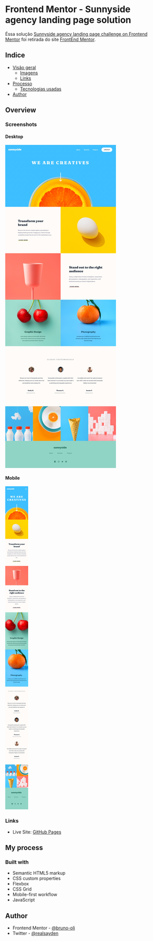 # Frontend Mentor - Sunnyside agency landing page solution

Éssa solução [Sunnyside agency landing page challenge on Frontend Mentor](https://www.frontendmentor.io/challenges/sunnyside-agency-landing-page-7yVs3B6ef) foi retirada do site [FrontEnd Mentor](www.frontendmentor.io).

## Indice

- [Visão geral](#overview)
  - [Imagens](#screenshot)
  - [Links](#links)
- [Processo](#my-process)
  - [Tecnologias usadas](#built-with)
- [Author](#author)

## Overview

### Screenshots

#### Desktop

![](./design/desktop-design.jpg)

#### Mobile

![](./design/mobile-design.jpg)

### Links

- Live Site: [GitHub Pages](https://bruno-oli.github.io/sunnyside/)

## My process

### Built with

- Semantic HTML5 markup
- CSS custom properties
- Flexbox
- CSS Grid
- Mobile-first workflow
- JavaScript

## Author

- Frontend Mentor - [@bruno-oli](https://www.frontendmentor.io/profile/bruno-oli)
- Twitter - [@realsayden](https://www.twitter.com/realsayden)

